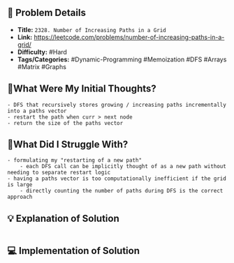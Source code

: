 ## 📝 Problem Details

- **Title:** `2328. Number of Increasing Paths in a Grid`
- **Link:** https://leetcode.com/problems/number-of-increasing-paths-in-a-grid/
- **Difficulty:** #Hard 
- **Tags/Categories:** #Dynamic-Programming #Memoization #DFS #Arrays #Matrix #Graphs 

## 💭What Were My Initial Thoughts?

```
- DFS that recursively stores growing / increasing paths incrementally into a paths vector
- restart the path when curr > next node 
- return the size of the paths vector
```

## 🤔What Did I Struggle With?

```
- formulating my "restarting of a new path"
	- each DFS call can be implicitly thought of as a new path without needing to separate restart logic
- having a paths vector is too computationally inefficient if the grid is large
	- directly counting the number of paths during DFS is the correct approach
```

## 💡 Explanation of Solution

```

```
## 💻 Implementation of Solution

```cpp

```